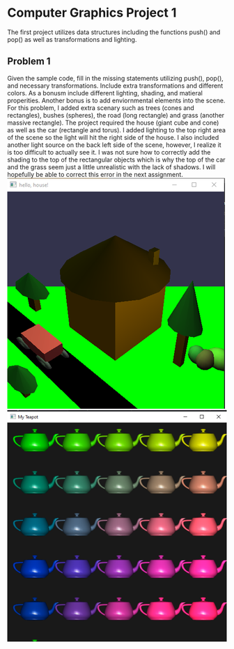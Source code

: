 # Computer Graphics Project 1
The first project utilizes data structures including the functions push() and pop() as well as transformations and lighting.

## Problem 1
Given the sample code, fill in the missing statements utilizing push(), pop(), and necessary transformations. Include extra transformations and different colors. As a bonusm include different lighting, shading, and matieral properities. Another bonus is to add enviornmental elements into the scene.
For this problem, I added extra scenary such as trees (cones and rectangles), bushes (spheres), the road (long rectangle) and grass (another massive rectangle). The project required the house (giant cube and cone) as well as the car (rectangle and torus). I added lighting to the top right area of the scene so the light will hit the right side of the house. I also included another light source on the back left side of the scene, however, I realize it is too difficult to actually see it. I was not sure how to correctly add the shading to the top of the rectangular objects which is why the top of the car and the grass seem just a little unrealistic with the lack of shadows. I will hopefully be able to correct this error in the next assignment.
![Problem1](/Project1/Images/p1p1.PNG)
![Problem2](/Project1/Images/p1p2.PNG)
